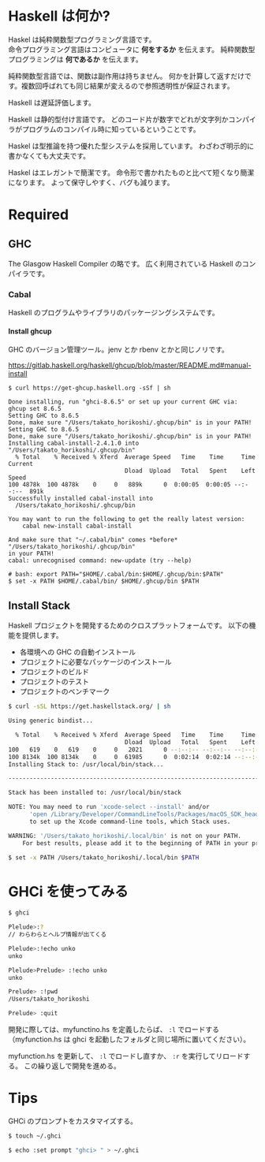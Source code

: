 # Haskell は何か?

Haskel は純粋関数型プログラミング言語です。  
命令プログラミング言語はコンピュータに **何をするか** を伝えます。
純粋関数型プログラミングは **何であるか** を伝えます。

純粋関数型言語では、関数は副作用は持ちません。
何かを計算して返すだけです。複数回呼ばれても同じ結果が変えるので参照透明性が保証されます。

Haskell は遅延評価します。

Haskell は静的型付け言語です。
どのコード片が数字でどれが文字列かコンパイラがプログラムのコンパイル時に知っているということです。

Haskel は型推論を持つ優れた型システムを採用しています。
わざわざ明示的に書かなくても大丈夫です。

Haskel はエレガントで簡潔です。
命令形で書かれたものと比べて短くなり簡潔になります。
よって保守しやすく、バグも減ります。

# Required

## GHC

The Glasgow Haskell Compiler の略です。
広く利用されている Haskell のコンパイラです。

### Cabal

Haskell のプログラムやライブラリのパッケージングシステムです。

#### Install ghcup

GHC のバージョン管理ツール。jenv とか rbenv とかと同じノリです。

https://gitlab.haskell.org/haskell/ghcup/blob/master/README.md#manual-install

```
$ curl https://get-ghcup.haskell.org -sSf | sh

Done installing, run "ghci-8.6.5" or set up your current GHC via: ghcup set 8.6.5
Setting GHC to 8.6.5
Done, make sure "/Users/takato_horikoshi/.ghcup/bin" is in your PATH!
Setting GHC to 8.6.5
Done, make sure "/Users/takato_horikoshi/.ghcup/bin" is in your PATH!
Installing cabal-install-2.4.1.0 into "/Users/takato_horikoshi/.ghcup/bin"
  % Total    % Received % Xferd  Average Speed   Time    Time     Time  Current
                                 Dload  Upload   Total   Spent    Left  Speed
100 4878k  100 4878k    0     0   889k      0  0:00:05  0:00:05 --:--:--  891k
Successfully installed cabal-install into
  /Users/takato_horikoshi/.ghcup/bin

You may want to run the following to get the really latest version:
    cabal new-install cabal-install

And make sure that "~/.cabal/bin" comes *before* "/Users/takato_horikoshi/.ghcup/bin"
in your PATH!
cabal: unrecognised command: new-update (try --help)

# bash: export PATH="$HOME/.cabal/bin:$HOME/.ghcup/bin:$PATH"
$ set -x PATH $HOME/.cabal/bin/ $HOME/.ghcup/bin $PATH
```

## Install Stack

Haskell プロジェクトを開発するためのクロスプラットフォームです。
以下の機能を提供します。

- 各環境への GHC の自動インストール
- プロジェクトに必要なパッケージのインストール
- プロジェクトのビルド
- プロジェクトのテスト
- プロジェクトのベンチマーク

```sh
$ curl -sSL https://get.haskellstack.org/ | sh

Using generic bindist...

  % Total    % Received % Xferd  Average Speed   Time    Time     Time  Current
                                 Dload  Upload   Total   Spent    Left  Speed
100   619    0   619    0     0   2021      0 --:--:-- --:--:-- --:--:--  2016
100 8134k  100 8134k    0     0  61985      0  0:02:14  0:02:14 --:--:-- 83362
Installing Stack to: /usr/local/bin/stack...

-------------------------------------------------------------------------------

Stack has been installed to: /usr/local/bin/stack

NOTE: You may need to run 'xcode-select --install' and/or
      'open /Library/Developer/CommandLineTools/Packages/macOS_SDK_headers_for_macOS_10.14.pkg'
      to set up the Xcode command-line tools, which Stack uses.

WARNING: '/Users/takato_horikoshi/.local/bin' is not on your PATH.
    For best results, please add it to the beginning of PATH in your profile.

$ set -x PATH /Users/takato_horikoshi/.local/bin $PATH
```

# GHCi を使ってみる

```sh
$ ghci

Plelude>:?
// わらわらとヘルプ情報が出てくる

Plelude>:!echo unko
unko

Plelude>Prelude> :!echo unko
unko

Prelude> :!pwd
/Users/takato_horikoshi

Prelude> :quit
```

開発に際しては、myfunctino.hs を定義したらば、
`:l` でロードする（myfunction.hs は ghci を起動したフォルダと同じ場所に置いてください）。

myfunction.hs を更新して、 `:l` でロードし直すか、 `:r` を実行してリロードする。
この繰り返しで開発を進める。

# Tips

GHCi のプロンプトをカスタマイズする。

```sh
$ touch ~/.ghci

$ echo :set prompt "ghci> " > ~/.ghci
```
